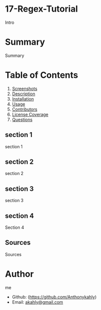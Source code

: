 # 17-Regex-Tutorial
Intro
# Summary
Summary
# Table of Contents

1. [Screenshots](#Screenshots)
2. [Description](#description)
3. [Installation](#installation)
4. [Usage](#usage)
5. [Contributors](#contribution)
6. [License Coverage](#license)
7. [Questions](#questions)

## section 1

section 1

## section 2

section 2
## section 3

section 3

## section 4

Section 4

## Sources

Sources

# Author
me
- Github: (https://github.com/Anthonykahly)
- Email: akahly@gmail.com
